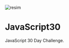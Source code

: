 
![resim](https://user-images.githubusercontent.com/114136293/229397734-48d8a458-1ebe-4e60-a94a-2ebfb7f4a185.png)

# JavaScript30
JavaScript 30 Day Challenge.
